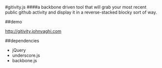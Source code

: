 #gitivity.js
####a backbone driven tool that will grab your most recent public github activity and display it in a reverse-stacked blocky sort of way.

##demo

http://gitivity.johnvaghi.com

##dependencies 

- jQuery
- underscore.js
- backbone.js